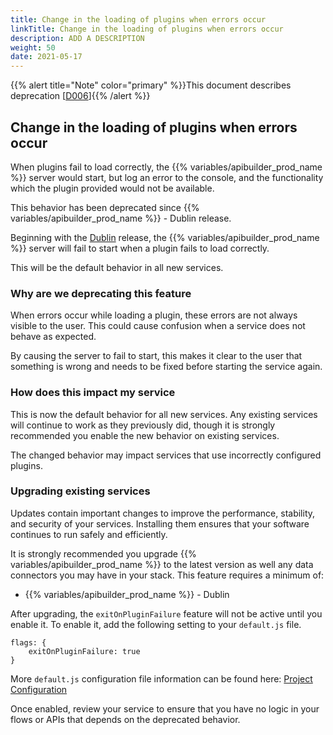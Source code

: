 ```yaml
---
title: Change in the loading of plugins when errors occur
linkTitle: Change in the loading of plugins when errors occur
description: ADD A DESCRIPTION
weight: 50
date: 2021-05-17
---
```


{{% alert title="Note" color="primary" %}}This document describes deprecation \[[D006](/docs/deprecations/#D006)\]{{% /alert %}}

## Change in the loading of plugins when errors occur

When plugins fail to load correctly, the {{% variables/apibuilder_prod_name %}} server would start, but log an error to the console, and the functionality which the plugin provided would not be available.

This behavior has been deprecated since {{% variables/apibuilder_prod_name %}} - Dublin release.

Beginning with the [Dublin](/docs/release_notes/standalone_-_31_august_2018/) release, the {{% variables/apibuilder_prod_name %}} server will fail to start when a plugin fails to load correctly.

This will be the default behavior in all new services.

### Why are we deprecating this feature

When errors occur while loading a plugin, these errors are not always visible to the user. This could cause confusion when a service does not behave as expected.

By causing the server to fail to start, this makes it clear to the user that something is wrong and needs to be fixed before starting the service again.

### How does this impact my service

This is now the default behavior for all new services. Any existing services will continue to work as they previously did, though it is strongly recommended you enable the new behavior on existing services.

The changed behavior may impact services that use incorrectly configured plugins.

### Upgrading existing services

Updates contain important changes to improve the performance, stability, and security of your services. Installing them ensures that your software continues to run safely and efficiently.

It is strongly recommended you upgrade {{% variables/apibuilder_prod_name %}} to the latest version as well any data connectors you may have in your stack. This feature requires a minimum of:

* {{% variables/apibuilder_prod_name %}} - Dublin

After upgrading, the `exitOnPluginFailure` feature will not be active until you enable it. To enable it, add the following setting to your `default.js` file.

```
flags: {
    exitOnPluginFailure: true
}
```

More `default.js` configuration file information can be found here: [Project Configuration](/docs/developer_guide/project/configuration/project_configuration/#flags)

Once enabled, review your service to ensure that you have no logic in your flows or APIs that depends on the deprecated behavior.
